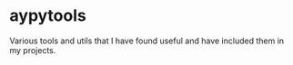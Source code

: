 # aypytools
Various tools and utils that I have found useful and have included them in my projects.
